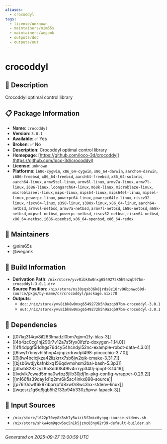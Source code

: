 ```yaml
---
aliases:
  - crocoddyl
tags:
  - license/unknown
  - maintainers/nim65s
  - maintainers/wegank
  - outputs/doc
  - outputs/out
---
```


# crocoddyl

## 📝 Description

Crocoddyl optimal control library

## 📋 Package Information

- **Name**: `crocoddyl`
- **Version**: `3.0.1`
- **Available**: ✅ Yes
- **Broken**: ✅ No
- **Description**: Crocoddyl optimal control library
- **Homepage**: [https://github.com/loco-3d/crocoddyl](https://github.com/loco-3d/crocoddyl)
- **License**: `unknown`
- **Platforms**: `i686-cygwin`, `x86_64-cygwin`, `x86_64-darwin`, `aarch64-darwin`, `i686-freebsd`, `x86_64-freebsd`, `aarch64-freebsd`, `x86_64-solaris`, `aarch64-linux`, `armv5tel-linux`, `armv6l-linux`, `armv7a-linux`, `armv7l-linux`, `i686-linux`, `loongarch64-linux`, `m68k-linux`, `microblaze-linux`, `microblazeel-linux`, `mips-linux`, `mips64-linux`, `mips64el-linux`, `mipsel-linux`, `powerpc-linux`, `powerpc64-linux`, `powerpc64le-linux`, `riscv32-linux`, `riscv64-linux`, `s390-linux`, `s390x-linux`, `x86_64-linux`, `aarch64-netbsd`, `armv6l-netbsd`, `armv7a-netbsd`, `armv7l-netbsd`, `i686-netbsd`, `m68k-netbsd`, `mipsel-netbsd`, `powerpc-netbsd`, `riscv32-netbsd`, `riscv64-netbsd`, `x86_64-netbsd`, `i686-openbsd`, `x86_64-openbsd`, `x86_64-redox`
## 👥 Maintainers

- @nim65s
- @wegank


## 🔧 Build Information

- **Derivation Path**: `/nix/store/yvv8ibk8w0nxg6549272k5h9azqb97bm-crocoddyl-3.0.1.drv`
- **Source Position**: `/nix/store/ns30sqxb36k8jrds8z18rv96bpnwc60d-source/pkgs/by-name/cr/crocoddyl/package.nix:78`
- **Outputs**:
  - `doc`:  `/nix/store/yvv8ibk8w0nxg6549272k5h9azqb97bm-crocoddyl-3.0.1`
  - `out`:  `/nix/store/yvv8ibk8w0nxg6549272k5h9azqb97bm-crocoddyl-3.0.1`

## 🔗 Dependencies

- [[07kg314qv8il263lmadzl0bm7qjnm2fy-blas-3]]
- [[4b4zc0cg1hj290r7v12a7s5fyx0lfzfz-doxygen-1.14.0]]
- [[4fl4dpgf5i1dhgs76d4y54hcndyi52nc-example-robot-data-4.3.0]]
- [[6iwy17bnyvhl5hnp4cjnpzrdrwdpl498-pinocchio-3.7.0]]
- [[9j8w4bcicjkza42lizkrrx7sb6jw2qik-cmake-3.31.7]]
- [[bjsb6wdjykafnkixq156qdvmxhsm2bai-bash-5.3p3]]
- [[dhab828zzyz9b8dd0849lv4rrryp340j-ipopt-3.14.19]]
- [[lvdvlk7cwad5mna0wfpz8jllb30jdj1n-pkg-config-wrapper-0.29.2]]
- [[m166fis39day1d1q2mr6k5sc4inkx898-source]]
- [[p76r0cwlf6k97ibprrpfd8xw0r8wc3nx-stdenv-linux]]
- [[wqcsrz1g6q6jqb5h2f33p94b330z5pvw-lapack-3]]

## 📁 Input Sources

- `/nix/store/l622p70vy8k5sh7y5wizi5f2mic6ynpg-source-stdenv.sh`
- `/nix/store/shkw4qm9qcw5sc5n1k5jznc83ny02r39-default-builder.sh`

---
*Generated on 2025-09-27 12:00:59 UTC*
